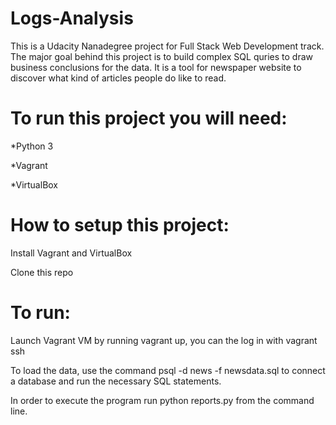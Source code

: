# Logs-Analysis
This is a Udacity Nanadegree project for Full Stack Web Development track. The major goal behind this project is to build complex SQL quries to draw business conclusions for the data. It is a tool for newspaper website to discover what kind of articles people do like to read.

# To run this project you will need:
*Python 3

*Vagrant

*VirtualBox

# How to setup this project:

Install Vagrant and VirtualBox

Clone this repo

# To run:

Launch Vagrant VM by running vagrant up, you can the log in with vagrant ssh

To load the data, use the command psql -d news -f newsdata.sql to connect a database and run the necessary SQL statements.

In order to execute the program run python reports.py from the command line.
